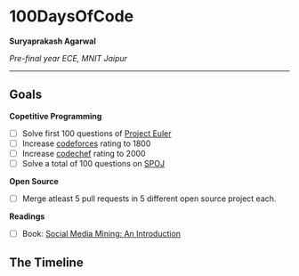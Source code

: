 # 100DaysOfCode

**Suryaprakash Agarwal**

*Pre-final year ECE, MNIT Jaipur*

---

## Goals

**Copetitive Programming**
- [ ] Solve first 100 questions of [Project Euler](https://projecteuler.net)
- [ ] Increase [codeforces](https://www.codeforces.com/profile/surya1231) rating to 1800
- [ ] Increase [codechef](https://www.codechef.com/users/surya_1231) rating to 2000
- [ ] Solve a total of 100 questions on [SPOJ](https://spoj.com/users/surya1231)

**Open Source**
- [ ] Merge atleast 5 pull requests in 5 different open source project each.

**Readings**
- [ ] Book: [Social Media Mining: An Introduction](https://www.amazon.in/Social-Media-Mining-Reza-Zafarani-ebook/dp/B00IO0E5L8)

## The Timeline
